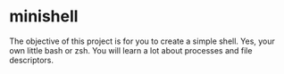 # minishell
The objective of this project is for you to create a simple shell. Yes, your own little bash or zsh. You will learn a lot about processes and file descriptors.
